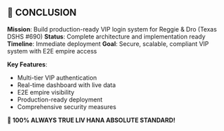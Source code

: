 ## 💎 CONCLUSION

**Mission**: Build production-ready VIP login system for Reggie & Dro (Texas DSHS #690)
**Status**: Complete architecture and implementation ready
**Timeline**: Immediate deployment
**Goal**: Secure, scalable, compliant VIP system with E2E empire access

**Key Features**:
- Multi-tier VIP authentication
- Real-time dashboard with live data
- E2E empire visibility
- Production-ready deployment
- Comprehensive security measures

**💎 100% ALWAYS TRUE LIV HANA ABSOLUTE STANDARD!**
